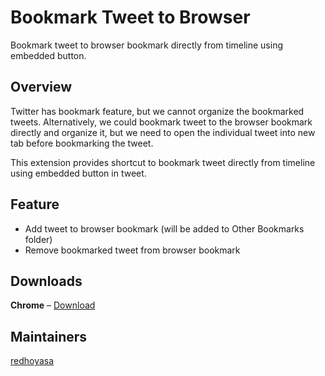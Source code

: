 # Bookmark Tweet to Browser
Bookmark tweet to browser bookmark directly from timeline using embedded button.

## Overview

Twitter has bookmark feature, but we cannot organize the bookmarked tweets. Alternatively, we could bookmark tweet to the browser bookmark directly and organize it, but we need to open the individual tweet into new tab before bookmarking the tweet.

This extension provides shortcut to bookmark tweet directly from timeline using embedded button in tweet.

## Feature
- Add tweet to browser bookmark (will be added to Other Bookmarks folder)
- Remove bookmarked tweet from browser bookmark

## Downloads
**Chrome** &ndash; [Download]()

## Maintainers

[redhoyasa](https://github.com/redhoyasa)
